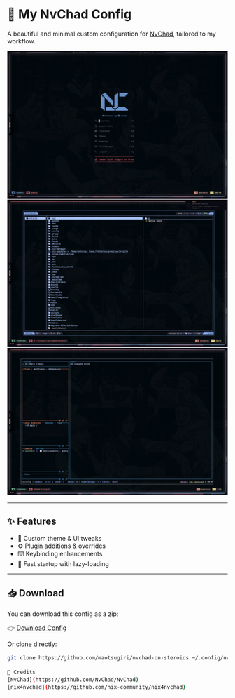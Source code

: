 # 🧠 My NvChad Config

A beautiful and minimal custom configuration for [NvChad](https://github.com/NvChad/NvChad), tailored to my workflow.

![Preview](./asset/screenshots/nvchad-1.png)
![Preview](./asset/screenshots/nvchad-2.png)
![Preview](./asset/screenshots/nvchad-3.png)

---

## ✨ Features

- 🎨 Custom theme & UI tweaks
- ⚙️ Plugin additions & overrides
- ⌨️ Keybinding enhancements
- 🚀 Fast startup with lazy-loading

---

## 📥 Download

You can download this config as a zip:

👉 [Download Config](https://github.com/maotsugiri/nvchad-on-steroids)

Or clone directly:

```bash
git clone https://github.com/maotsugiri/nvchad-on-steroids ~/.config/nvim

🔗 Credits
[NvChad](https://github.com/NvChad/NvChad)
[nix4nvchad](https://github.com/nix-community/nix4nvchad)
